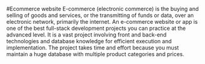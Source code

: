 #Ecommerce website
E-commerce (electronic commerce) is the buying and selling of goods and services, or the transmitting of funds or data, over an electronic network, primarily the internet.
An e-commerce website or app is one of the best full-stack development projects you can practice at the advanced level.
It is a vast project involving front and back-end technologies and database knowledge for efficient execution and implementation.
The project takes time and effort because you must maintain a huge database with multiple product categories and prices.
